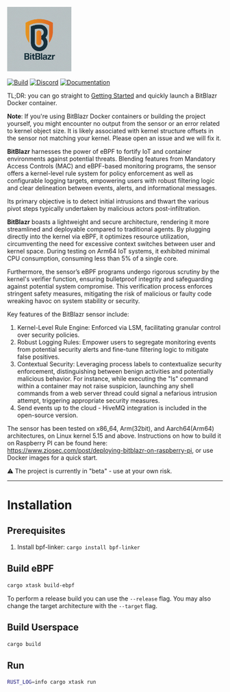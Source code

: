 <p align="left">
  <img src="bit_blazr_logo.jpg" width="150" title="BitBlazr">
</p>

[![Build](https://github.com/auseckas/bitblazr/actions/workflows/rust.yml/badge.svg)](https://github.com/auseckas/bitblazr/actions/workflows/rust.yml)
[![Discord](https://img.shields.io/discord/1219021549710086314?label=Discord&logo=discord)](https://discord.gg/hCbD9RC4)
[![Documentation](https://img.shields.io/badge/docs-released-blue.svg?label=Documentation)](https://www.ziosec.com/bitblazr)

TL;DR: you can go straight to [Getting Started](https://ziosec.com/getting_started/) and quickly launch a BitBlazr Docker container.

**Note**: If you're using BitBlazr Docker containers or building the project yourself, you might encounter no output from the sensor or an error related to kernel object size. It is likely associated with kernel structure offsets in the sensor not matching your kernel. Please open an issue and we will fix it.

**BitBlazr** harnesses the power of eBPF to fortify IoT and container environments against potential threats. Blending features from Mandatory Access Controls (MAC) and eBPF-based monitoring programs, the sensor offers a kernel-level rule system for policy enforcement as well as configurable logging targets, empowering users with robust filtering logic and clear delineation between events, alerts, and informational messages.

Its primary objective is to detect initial intrusions and thwart the various pivot steps typically undertaken by malicious actors post-infiltration.

**BitBlazr** boasts a lightweight and secure architecture, rendering it more streamlined and deployable compared to traditional agents. By plugging directly into the kernel via eBPF, it optimizes resource utilization, circumventing the need for excessive context switches between user and kernel space. During testing on Arm64 IoT systems, it exhibited minimal CPU consumption, consuming less than 5% of a single core.

Furthermore, the sensor’s eBPF programs undergo rigorous scrutiny by the kernel's verifier function, ensuring bulletproof integrity and safeguarding against potential system compromise. This verification process enforces stringent safety measures, mitigating the risk of malicious or faulty code wreaking havoc on system stability or security.

Key features of the BitBlazr sensor include:

1. Kernel-Level Rule Engine: Enforced via LSM, facilitating granular control over security policies.
2. Robust Logging Rules: Empower users to segregate monitoring events from potential security alerts and fine-tune filtering logic to mitigate false positives.
3. Contextual Security: Leveraging process labels to contextualize security enforcement, distinguishing between benign activities and potentially malicious behavior. For instance, while executing the "ls" command within a container may not raise suspicion, launching any shell commands from a web server thread could signal a nefarious intrusion attempt, triggering appropriate security measures.
4. Send events up to the cloud - HiveMQ integration is included in the open-source version.

The sensor has been tested on x86_64, Arm(32bit), and Aarch64(Arm64) architectures, on Linux kernel 5.15 and above. Instructions on how to build it on Raspberry PI can be found here: https://www.ziosec.com/post/deploying-bitblazr-on-raspberry-pi, or use Docker images for a quick start.

:warning:
The project is currently in "beta" - use at your own risk.

<hr>

# Installation

## Prerequisites

1. Install bpf-linker: `cargo install bpf-linker`

## Build eBPF

```bash
cargo xtask build-ebpf
```

To perform a release build you can use the `--release` flag.
You may also change the target architecture with the `--target` flag.

## Build Userspace

```bash
cargo build
```

## Run

```bash
RUST_LOG=info cargo xtask run
```
